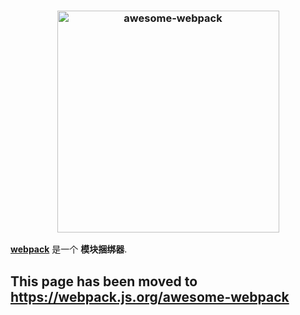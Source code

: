 <div class="github-widget" data-repo="webpack-contrib/awesome-webpack"></div>

<h3 align="center">
	<img width="355" src="https://raw.githubusercontent.com/webpack-contrib/awesome-webpack/master/media/awesome_webpack_branding.png" alt="awesome-webpack">
	<br>
</h3>

**[webpack](https://github.com/webpack/webpack)** 是一个 **模块捆绑器**.

## This page has been moved to https://webpack.js.org/awesome-webpack
